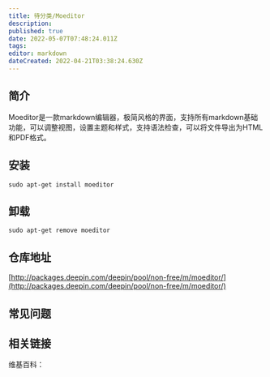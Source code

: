 ```yaml
---
title: 待分类/Moeditor
description: 
published: true
date: 2022-05-07T07:48:24.011Z
tags: 
editor: markdown
dateCreated: 2022-04-21T03:38:24.630Z
---
```


## 简介

Moeditor是一款markdown编辑器，极简风格的界面，支持所有markdown基础功能，可以调整视图，设置主题和样式，支持语法检查，可以将文件导出为HTML和PDF格式。

## 安装

`sudo apt-get install moeditor`

## 卸载

`sudo apt-get remove moeditor`

## 仓库地址

[http://packages.deepin.com/deepin/pool/non-free/m/moeditor/](http://packages.deepin.com/deepin/pool/non-free/m/moeditor/)

## 常见问题

## 相关链接

维基百科：
